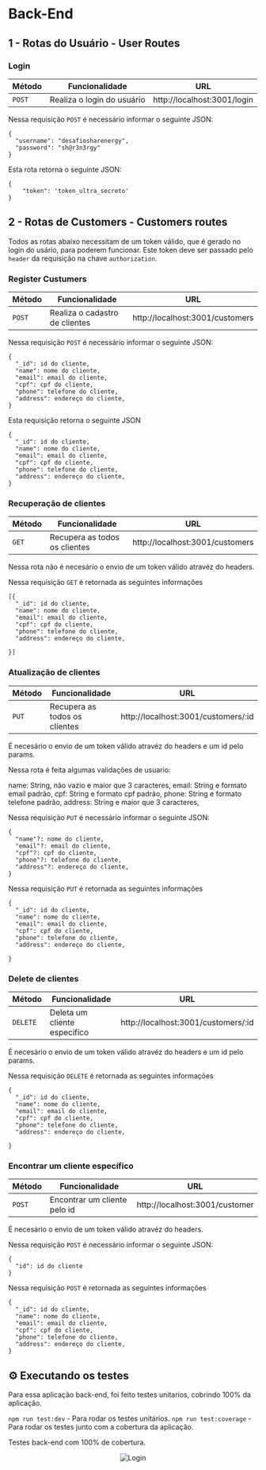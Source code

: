 # Back-End

## 1 - Rotas do Usuário - User Routes

###  Login

| Método | Funcionalidade             | URL                              |
| ------ | -------------------------- | -------------------------------- |
| `POST` | Realiza o login do usuário | http://localhost:3001/login |

Nessa requisição `POST` é necessário informar o seguinte JSON:

```
{
  "username": "desafiosharenergy",
  "password": "sh@r3n3rgy"
}
```

Esta rota retorna o seguinte JSON:
```
{
	"token": 'token_ultra_secreto'
}
```

## 2 - Rotas de Customers - Customers routes

Todos as rotas abaixo necessitam de um token válido, que é gerado no login do usário, para poderem funcionar. Este token deve ser passado pelo `header` da requisição na chave `authorization`. 

### Register Custumers

| Método | Funcionalidade             | URL                                 |
| ------ | -------------------------- | ----------------------------------- |
| `POST` | Realiza o cadastro de clientes | http://localhost:3001/customers |

Nessa requisição `POST` é necessário informar o seguinte JSON:

```
{
  "_id": id do cliente,
  "name": nome do cliente,
  "email": email do cliente,
  "cpf": cpf do cliente,
  "phone": telefone do cliente,
  "address": endereço do cliente,
}

```
Esta requisição retorna o seguinte JSON 
```
{
  "_id": id do cliente,
  "name": nome do cliente,
  "email": email do cliente,
  "cpf": cpf do cliente,
  "phone": telefone do cliente,
  "address": endereço do cliente,
}
```

### Recuperação de clientes

| Método | Funcionalidade                                    | URL                                |
| ------ | ------------------------------------------------- | ---------------------------------- |
| `GET`  | Recupera as todos os clientes | http://localhost:3001/customers |

Nessa rota não é necesário o envio de um token válido atravéz do headers.

Nessa requisição `GET` é retornada as seguintes informações

```
[{
  "_id": id do cliente,
  "name": nome do cliente,
  "email": email do cliente,
  "cpf": cpf do cliente,
  "phone": telefone do cliente,
  "address": endereço do cliente,

}]
```

### Atualização de clientes

| Método | Funcionalidade                                    | URL                                |
| ------ | ------------------------------------------------- | ---------------------------------- |
| `PUT`  | Recupera as todos os clientes | http://localhost:3001/customers/:id |

É necesário o envio de um token válido atravéz do headers e um id pelo params.

Nessa rota é feita algumas validações de usuario: 

name: String, não vazio e maior que 3 caracteres,
email: String e formato email padrão,
cpf: String e formato cpf padrão,
phone: String e formato telefone padrão,
address: String e maior que 3 caracteres,


Nessa requisição `PUT` é necessário informar o seguinte JSON:

```
{
  "name"?: nome do cliente,
  "email"?: email do cliente,
  "cpf"?: cpf do cliente,
  "phone"?: telefone do cliente,
  "address"?: endereço do cliente,
}
```

Nessa requisição `PUT` é retornada as seguintes informações

```
{
  "_id": id do cliente,
  "name": nome do cliente,
  "email": email do cliente,
  "cpf": cpf do cliente,
  "phone": telefone do cliente,
  "address": endereço do cliente,

}
```

### Delete de clientes

| Método | Funcionalidade                                    | URL                                |
| ------ | ------------------------------------------------- | ---------------------------------- |
| `DELETE`  | Deleta um cliente especifico | http://localhost:3001/customers/:id |

É necesário o envio de um token válido atravéz do headers e um id pelo params.

Nessa requisição `DELETE` é retornada as seguintes informações

```
{
  "_id": id do cliente,
  "name": nome do cliente,
  "email": email do cliente,
  "cpf": cpf do cliente,
  "phone": telefone do cliente,
  "address": endereço do cliente,

}
```

### Encontrar um cliente específico

| Método | Funcionalidade                                    | URL                                |
| ------ | ------------------------------------------------- | ---------------------------------- |
| `POST`  | Encontrar um cliente pelo id | http://localhost:3001/customer |

É necesário o envio de um token válido atravéz do headers.

Nessa requisição `POST` é necessário informar o seguinte JSON:

```
{
  "id": id do cliente
}
```

Nessa requisição `POST` é retornada as seguintes informações

```
{
  "_id": id do cliente,
  "name": nome do cliente,
  "email": email do cliente,
  "cpf": cpf do cliente,
  "phone": telefone do cliente,
  "address": endereço do cliente,
}
```
## ⚙️ Executando os testes

Para essa aplicação back-end, foi feito testes unitarios, cobrindo 100% da aplicação.

`npm run test:dev` - Para rodar os testes unitários.
`npm run test:coverage` - Para rodar os testes junto com a cobertura da aplicação.

Testes back-end com 100% de cobertura.

<div align="center">
  <img src="./images/Login.png" alt="Login"/>
</div>
